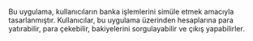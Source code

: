 Bu uygulama, kullanıcıların banka işlemlerini simüle etmek amacıyla tasarlanmıştır. 
 Kullanıcılar, bu uygulama üzerinden hesaplarına para yatırabilir, para çekebilir, bakiyelerini sorgulayabilir ve çıkış yapabilirler.
